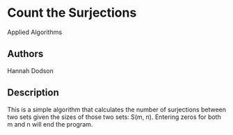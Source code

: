 # Count the Surjections
Applied Algorithms

## Authors

Hannah Dodson

## Description

This is a simple algorithm that calculates the number of surjections between two sets given the sizes of those two sets: S(m, n). Entering zeros for both m and n will end the program.
